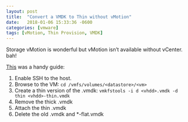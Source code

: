 ```yaml
---
layout: post
title:  "Convert a VMDK to Thin without vMotion"
date:   2018-01-06 15:33:36 -0600
categories: [vmware]
tags: [vMotion, Thin Provision, VMDK]
---
```


Storage vMotion is wonderful but vMotion isn’t available without vCenter. bah!

[This](https://theitbros.com/convert-thick-provision-lazy-zeroed-disk-to-thin-vmware-esxi/) was a handy guide:

1. Enable SSH to the host.
1. Browse to the VM: `cd /vmfs/volumes/<datastore>/<vm>`
1. Create a thin version of the .vmdk: `vmkfstools -i d <vhdd>.vmdk -d thin <vhdd>-thin.vmdk`
2. Remove the thick .vmdk
3. Attach the thin .vmdk
4. Delete the old .vmdk and *-flat.vmdk
